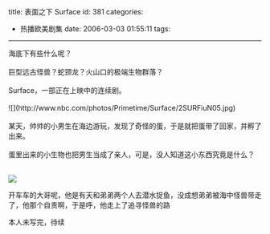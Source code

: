 title: 表面之下 Surface
id: 381
categories:
  - 热播欧美剧集
date: 2006-03-03 01:55:11
tags:
---

<div id="msgcns!9697D6160EFEBC17!601" class="bvMsg"><div>海底下有些什么呢？</div>
<div> </div>
<div>巨型远古怪兽？蛇颈龙？火山口的极端生物群落？</div>
<div> </div>
<div>Surface，一部正在上映中的连续剧。</div>
<div> </div>
<div>![](http://www.nbc.com/photos/Primetime/Surface/2SURFiuN05.jpg)</div>
<div> </div>
<div>某天，帅帅的小男生在海边游玩，发现了奇怪的蛋，于是就把蛋带了回家，并孵了出来。</div>
<div> </div>
<div>蛋里出来的小生物也把男生当成了亲人，可是，没人知道这小东西究竟是什么？</div>
<div> </div>
<div>

![](http://www.nbc.com/photos/Primetime/Surface/2SURFinN05.jpg)

开车车的大哥呢，他是有天和弟弟两个人去潜水捉鱼，没成想弟弟被海中怪兽带走了，他那个自责啊，于是呼，他走上了追寻怪兽的路

本人未写完，待续

<div></div></div>
<div></div></div>